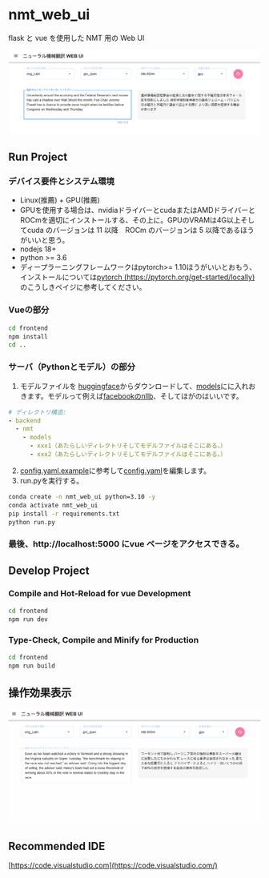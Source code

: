 # nmt_web_ui
flask と vue を使用した NMT 用の Web UI

![PIC](assets/image.png)

## Run Project

### デバイス要件とシステム環境
- Linux(推薦) + GPU(推薦)
- GPUを使用する場合は、nvidiaドライバーとcudaまたはAMDドライバーとROCmを適切にインストールする、その上に。GPUのVRAMは4G以上そしてcuda のバージョンは 11 以降　ROCm のバージョンは 5 以降であるほうがいいと思う。
- nodejs 18+
- python >= 3.6
- ディープラーニングフレームワークはpytorch>= 1.10ほうがいいとおもう、インストールについては[pytorch (https://pytorch.org/get-started/locally)](https://pytorch.org/get-started/locally)のこうしきペイジに参考してください。

### Vueの部分
```sh
cd frontend
npm install
cd ..
```

### サーバ（Pythonとモデル）の部分
1. モデルファイルを [huggingface](https://huggingface.co/models?pipeline_tag=translation)からダウンロードして、[models](backend/nmt/models)にに入れおきます。モデルって例えば[facebookのnllb](https://huggingface.co/facebook/nllb-200-distilled-600M)、そしてほがのはいいです。
```yaml
# ディレクトリ構造:
- backend
  - nmt
    - models
      - xxx1（あたらしいディレクトリそしてモデルファイルはそこにある。）
      - xxx2（あたらしいディレクトリそしてモデルファイルはそこにある。）
```
2. [config.yaml.example](backend/nmt/config.yaml.example)に参考して[config.yaml](backend/nmt/config.yaml)を編集します。
3. run.pyを実行する。
```sh
conda create -n nmt_web_ui python=3.10 -y
conda activate nmt_web_ui
pip install -r requirements.txt
python run.py
```
### 最後、http://localhost:5000 にvue ページをアクセスできる。

## Develop Project

### Compile and Hot-Reload for vue Development

```sh
cd frontend
npm run dev
```

### Type-Check, Compile and Minify for Production

```sh
cd frontend
npm run build
```

## 操作効果表示
![pic](assets/show.gif)

## Recommended IDE
[https://code.visualstudio.com](https://code.visualstudio.com/)

